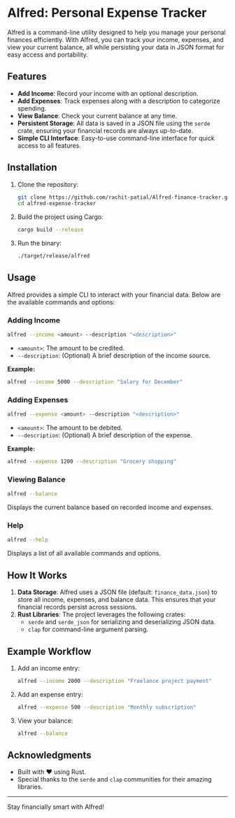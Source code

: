# Alfred: Personal Expense Tracker

Alfred is a command-line utility designed to help you manage your personal finances efficiently. With Alfred, you can track your income, expenses, and view your current balance, all while persisting your data in JSON format for easy access and portability.

## Features

- **Add Income**: Record your income with an optional description.
- **Add Expenses**: Track expenses along with a description to categorize spending.
- **View Balance**: Check your current balance at any time.
- **Persistent Storage**: All data is saved in a JSON file using the `serde` crate, ensuring your financial records are always up-to-date.
- **Simple CLI Interface**: Easy-to-use command-line interface for quick access to all features.

## Installation

1. Clone the repository:
   ```bash
   git clone https://github.com/rachit-patial/Alfred-finance-tracker.git
   cd alfred-expense-tracker
   ```

2. Build the project using Cargo:
   ```bash
   cargo build --release
   ```

3. Run the binary:
   ```bash
   ./target/release/alfred
   ```

## Usage

Alfred provides a simple CLI to interact with your financial data. Below are the available commands and options:

### Adding Income
```bash
alfred --income <amount> --description "<description>"
```
- `<amount>`: The amount to be credited.
- `--description`: (Optional) A brief description of the income source.

**Example:**
```bash
alfred --income 5000 --description "Salary for December"
```

### Adding Expenses
```bash
alfred --expense <amount> --description "<description>"
```
- `<amount>`: The amount to be debited.
- `--description`: (Optional) A brief description of the expense.

**Example:**
```bash
alfred --expense 1200 --description "Grocery shopping"
```

### Viewing Balance
```bash
alfred --balance
```
Displays the current balance based on recorded income and expenses.

### Help
```bash
alfred --help
```
Displays a list of all available commands and options.

## How It Works

1. **Data Storage**: Alfred uses a JSON file (default: `finance_data.json`) to store all income, expenses, and balance data. This ensures that your financial records persist across sessions.
2. **Rust Libraries**: The project leverages the following crates:
   - `serde` and `serde_json` for serializing and deserializing JSON data.
   - `clap` for command-line argument parsing.

## Example Workflow

1. Add an income entry:
   ```bash
   alfred --income 2000 --description "Freelance project payment"
   ```

2. Add an expense entry:
   ```bash
   alfred --expense 500 --description "Monthly subscription"
   ```

3. View your balance:
   ```bash
   alfred --balance
   ```

## Acknowledgments

- Built with ❤️ using Rust.
- Special thanks to the `serde` and `clap` communities for their amazing libraries.

---

Stay financially smart with Alfred!

